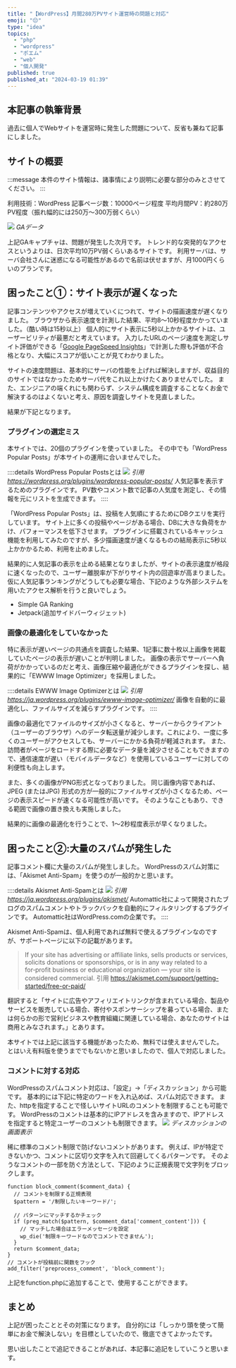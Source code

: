 ```yaml
---
title: "【WordPress】月間280万PVサイト運営時の問題と対応"
emoji: "😔"
type: "idea"
topics:
  - "php"
  - "wordpress"
  - "ポエム"
  - "web"
  - "個人開発"
published: true
published_at: "2024-03-19 01:39"
---
```


## 本記事の執筆背景
過去に個人でWebサイトを運営時に発生した問題について、反省も兼ねて記事にしました。

## サイトの概要
:::message
本件のサイト情報は、諸事情により説明に必要な部分のみとさせてください。
:::

利用技術：WordPress
記事ページ数：10000ページ程度
平均月間PV：約280万PV程度（振れ幅的には250万～300万弱くらい）

![](https://storage.googleapis.com/zenn-user-upload/179a18339a67-20240305.jpg)
*GAデータ*

上記GAキャプチャは、問題が発生した次月です。
トレンド的な突発的なアクセスというよりは、日次平均10万PV弱くらいあるサイトです。
利用サーバは、サーバ会社さんに迷惑になる可能性があるので名前は伏せますが、月1000円くらいのプランです。
## 困ったこと①：サイト表示が遅くなった
記事コンテンツやアクセスが増えていくにつれて、サイトの描画速度が遅くなりました。
ブラウザから表示速度を計測した結果、平均8～10秒程度かかっていました。（酷い時は15秒以上）
個人的にサイト表示に5秒以上かかるサイトは、ユーザービリティが最悪だと考えています。
入力したURLのページ速度を測定しサイト評価ができる「[Google PageSpeed Insights](https://pagespeed.web.dev/)」で計測した際も評価が不合格となり、大幅にスコアが低いことが見てわかりました。

サイトの速度問題は、基本的にサーバの性能を上げれば解決しますが、収益目的のサイトではなかったためサーバ代をこれ以上かけたくありませんでした。
また、エンジニアの端くれにも関わらず、システム構成を調査することなくお金で解決するのはよくないと考え、原因を調査しサイトを見直しました。

結果が下記となります。
### プラグインの選定ミス
本サイトでは、20個のプラグインを使っていました。
その中でも「WordPress Popular Posts」が本サイトの運用に合いませんでした。

::::details WordPress Popular Postsとは
![](https://storage.googleapis.com/zenn-user-upload/9711b70ec4c1-20240319.jpg)
*引用 https://wordpress.org/plugins/wordpress-popular-posts/*
人気記事を表示するためのプラグインです。
PV数やコメント数で記事の人気度を測定し、その情報を元にリストを生成できます。
::::

「WordPress Popular Posts」は、投稿を人気順にするためにDBクエリを実行しています。
サイト上に多くの投稿やページがある場合、DBに大きな負荷をかけ、パフォーマンスを低下させます。
プラグインに搭載されているキャッシュ機能を利用してみたのですが、多少描画速度が速くなるものの結局表示に5秒以上かかかるため、利用を止めました。

結果的に人気記事の表示を止める結果となりましたが、サイトの表示速度が格段に速くなったので、ユーザー離脱率が下がりサイト内の回遊率が高まりました。
仮に人気記事ランキングがどうしても必要な場合、下記のような外部システムを用いたアクセス解析を行うと良いでしょう。

- Simple GA Ranking
- Jetpack(追加サイドバーウィジェット)
### 画像の最適化をしていなかった
特に表示が遅いページの共通点を調査した結果、1記事に数十枚以上画像を掲載していたページの表示が遅いことが判明しました。
画像の表示でサーバーへ負荷がかかっているのだと考え、画像圧縮や最適化ができるプラグインを探し、結果的に「EWWW Image Optimizer」を採用しました。

::::details EWWW Image Optimizerとは
![](https://storage.googleapis.com/zenn-user-upload/857ae72a9dcc-20240318.jpg)
*引用 https://ja.wordpress.org/plugins/ewww-image-optimizer/*
画像を自動的に最適化し、ファイルサイズを減らすプラグインです。
::::

画像の最適化でファイルのサイズが小さくなると、サーバーからクライアント（ユーザーのブラウザ）へのデータ転送量が減少します。これにより、一度に多くのユーザーがアクセスしても、サーバーにかかる負荷が軽減されます。
また、訪問者がページをロードする際に必要なデータ量を減少させることもできますので、通信速度が遅い（モバイルデータなど）を使用しているユーザーに対しての利便性も向上します。

また、多くの画像がPNG形式となっておりました。
同じ画像内容であれば、JPEG (またはJPG) 形式の方が一般的にファイルサイズが小さくなるため、ページの表示スピードが速くなる可能性が高いです。
そのようなこともあり、できる範囲で画像の置き換えも実施しました。

結果的に画像の最適化を行うことで、1～2秒程度表示が早くなりました。

## 困ったこと②:大量のスパムが発生した

記事コメント欄に大量のスパムが発生しました。
WordPressのスパム対策には、「Akismet Anti-Spam」を使うのが一般的かと思います。

::::details Akismet Anti-Spamとは
![](https://storage.googleapis.com/zenn-user-upload/daa11a78360e-20240319.jpg)
*引用 https://ja.wordpress.org/plugins/akismet/*
Automattic社によって開発されたブログのスパムコメントやトラックバックを自動的にフィルタリングするプラグインです。
Automattic社はWordPress.comの企業です。
::::

Akismet Anti-Spamは、個人利用であれば無料で使えるプラグインなのですが、サポートページに以下の記載があります。

> If your site has advertising or affiliate links, sells products or services, solicits donations or sponsorships, or is in any way related to a for‑profit business or educational organization — your site is considered commercial.
引用 https://akismet.com/support/getting-started/free-or-paid/

翻訳すると「サイトに広告やアフィリエイトリンクが含まれている場合、製品やサービスを販売している場合、寄付やスポンサーシップを募っている場合、または何らかの形で営利ビジネスや教育組織に関連している場合、あなたのサイトは商用とみなされます。」とあります。

本サイトでは上記に該当する機能があったため、無料では使えませんでした。
とはいえ有料版を使うまででもないかと思いましたので、個人で対応しました。
### コメントに対する対応
WordPressのスパムコメント対応は、「設定」→「ディスカッション」から可能です。
基本的には下記に特定のワードを入れ込めば、スパム対応できます。
また、httpを指定することで怪しいサイトURLのコメントを制限することも可能です。
WordPressのコメントは基本的にIPアドレスを含みますので、IPアドレスを指定すると特定ユーザーのコメントも制限できます。
![](https://storage.googleapis.com/zenn-user-upload/72d6e9148ff1-20240318.jpg)
*ディスカッションの画面表示*

稀に標準のコメント制限で防げないコメントがあります。
例えば、IPが特定できないかつ、コメントに区切り文字を入れて回避してくるパターンです。
そのようなコメントの一部を防ぐ方法として、下記のように正規表現で文字列をブロックします。

```php:function.php
function block_comment($comment_data) {
  // コメントを制限する正規表現
  $pattern = '/制限したいキーワード/';

  // パターンにマッチするかチェック
  if (preg_match($pattern, $comment_data['comment_content'])) {
    // マッチした場合はエラーメッセージを設定
    wp_die('制限キーワードなのでコメントできません');
  }
  return $comment_data;
}
// コメントが投稿前に関数をフック
add_filter('preprocess_comment', 'block_comment');
```
上記をfunction.phpに追加することで、使用することができます。

## まとめ
上記が困ったこととその対策になります。
自分的には「しっかり頭を使って簡単にお金で解決しない」を目標としていたので、徹底できてよかったです。

思い出したことで追記できることがあれば、本記事に追記をしていこうと思います。